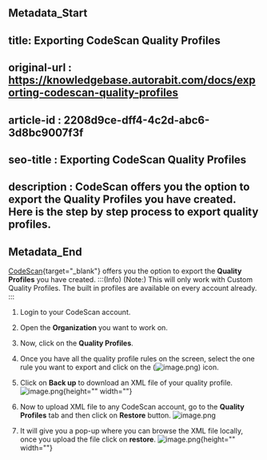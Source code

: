 ## Metadata_Start
## title: Exporting CodeScan Quality Profiles
## original-url : https://knowledgebase.autorabit.com/docs/exporting-codescan-quality-profiles
## article-id : 2208d9ce-dff4-4c2d-abc6-3d8bc9007f3f
## seo-title : Exporting CodeScan Quality Profiles
## description : CodeScan offers you the option to export the Quality Profiles you have created. Here is the step by step process to export quality profiles.
## Metadata_End
[CodeScan](https://www.codescan.io/){target="_blank"} offers you the option to export the **Quality Profiles** you have created.
:::(Info) (Note:)
This will only work with Custom Quality Profiles.  The built in profiles are available on every account already.
:::

1. Login to your CodeScan account.

3. Open the **Organization** you want to work on.
4. Now, click on the **Quality Profiles**.
5. Once you have all the quality profile rules on the screen, select the one rule you want to export and click on the (![image.png](https://cdn.document360.io/8711f4e7-c040-4616-aac9-d947f87e4619/Images/Documentation/image%28241%29.png)) icon.
6. Click on **Back up** to download an XML file of your quality profile.
![image.png](https://cdn.document360.io/8711f4e7-c040-4616-aac9-d947f87e4619/Images/Documentation/image%28181%29.png){height="" width=""}

7. Now to upload XML file to any CodeScan account, go to the **Quality Profiles** tab and then click on **Restore** button.
![image.png](https://cdn.document360.io/8711f4e7-c040-4616-aac9-d947f87e4619/Images/Documentation/image%28182%29.png)

8. It will give you a pop-up where you can browse the XML file locally, once you upload the file click on **restore**. ![image.png](https://cdn.document360.io/8711f4e7-c040-4616-aac9-d947f87e4619/Images/Documentation/image%28183%29.png){height="" width=""}

